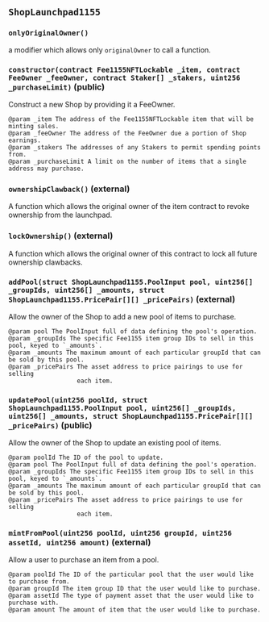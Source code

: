 ## `ShopLaunchpad1155`





### `onlyOriginalOwner()`



a modifier which allows only `originalOwner` to call a function.


### `constructor(contract Fee1155NFTLockable _item, contract FeeOwner _feeOwner, contract Staker[] _stakers, uint256 _purchaseLimit)` (public)

Construct a new Shop by providing it a FeeOwner.

    @param _item The address of the Fee1155NFTLockable item that will be minting sales.
    @param _feeOwner The address of the FeeOwner due a portion of Shop earnings.
    @param _stakers The addresses of any Stakers to permit spending points from.
    @param _purchaseLimit A limit on the number of items that a single address may purchase.



### `ownershipClawback()` (external)

A function which allows the original owner of the item contract to revoke
    ownership from the launchpad.



### `lockOwnership()` (external)

A function which allows the original owner of this contract to lock all
    future ownership clawbacks.



### `addPool(struct ShopLaunchpad1155.PoolInput pool, uint256[] _groupIds, uint256[] _amounts, struct ShopLaunchpad1155.PricePair[][] _pricePairs)` (external)

Allow the owner of the Shop to add a new pool of items to purchase.

    @param pool The PoolInput full of data defining the pool's operation.
    @param _groupIds The specific Fee1155 item group IDs to sell in this pool, keyed to `_amounts`.
    @param _amounts The maximum amount of each particular groupId that can be sold by this pool.
    @param _pricePairs The asset address to price pairings to use for selling
                       each item.



### `updatePool(uint256 poolId, struct ShopLaunchpad1155.PoolInput pool, uint256[] _groupIds, uint256[] _amounts, struct ShopLaunchpad1155.PricePair[][] _pricePairs)` (public)

Allow the owner of the Shop to update an existing pool of items.

    @param poolId The ID of the pool to update.
    @param pool The PoolInput full of data defining the pool's operation.
    @param _groupIds The specific Fee1155 item group IDs to sell in this pool, keyed to `_amounts`.
    @param _amounts The maximum amount of each particular groupId that can be sold by this pool.
    @param _pricePairs The asset address to price pairings to use for selling
                       each item.



### `mintFromPool(uint256 poolId, uint256 groupId, uint256 assetId, uint256 amount)` (external)

Allow a user to purchase an item from a pool.

    @param poolId The ID of the particular pool that the user would like to purchase from.
    @param groupId The item group ID that the user would like to purchase.
    @param assetId The type of payment asset that the user would like to purchase with.
    @param amount The amount of item that the user would like to purchase.




